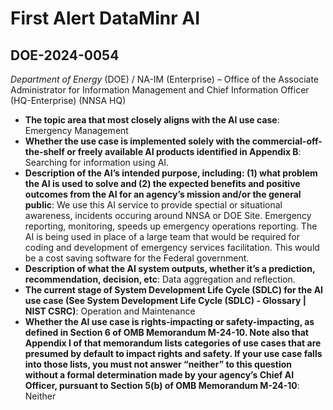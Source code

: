 # First Alert DataMinr AI
## DOE-2024-0054
_Department of Energy_ (DOE) / NA-IM (Enterprise) – Office of the Associate Administrator for Information Management and Chief Information Officer (HQ-Enterprise) (NNSA HQ)


+ **The topic area that most closely aligns with the AI use case**: Emergency Management
+ **Whether the use case is implemented solely with the commercial-off-the-shelf or freely available AI products identified in Appendix B**: Searching for information using AI.
+ **Description of the AI’s intended purpose, including: (1) what problem the AI is used to solve and (2) the expected benefits and positive outcomes from the AI for an agency’s mission and/or the general public**: We use this AI service to provide spectial or situational awareness, incidents occuring around NNSA or DOE Site.  Emergency reporting, monitoring, speeds up emergency operations reporting. The AI is being used in place of a large team that would be required for coding and development of emergency services facilitation.  This would be a cost saving software for the Federal government.
+ **Description of what the AI system outputs, whether it’s a prediction, recommendation, decision, etc**: Data aggregation and reflection.
+ **The current stage of System Development Life Cycle (SDLC) for the AI use case (See System Development Life Cycle (SDLC) - Glossary | NIST CSRC)**: Operation and Maintenance
+ **Whether the AI use case is rights-impacting or safety-impacting, as defined in Section 6 of OMB Memorandum M-24-10. Note also that Appendix I of that memorandum lists categories of use cases that are presumed by default to impact rights and safety. If your use case falls into those lists, you must not answer “neither” to this question without a formal determination made by your agency’s Chief AI Officer, pursuant to Section 5(b) of OMB Memorandum M-24-10**: Neither